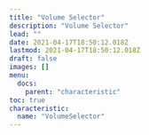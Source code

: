 ```yaml
---
title: "Volume Selector"
description: "Volume Selector"
lead: ""
date: 2021-04-17T18:50:12.018Z
lastmod: 2021-04-17T18:50:12.018Z
draft: false
images: []
menu:
  docs:
    parent: "characteristic"
toc: true
characteristic:
  name: "VolumeSelector"
---
```


